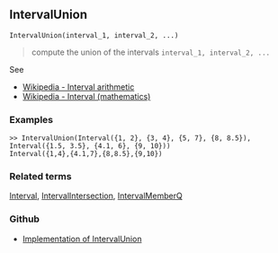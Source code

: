 ## IntervalUnion
 
```
IntervalUnion(interval_1, interval_2, ...)
```

> compute the union of the intervals `interval_1, interval_2, ...`


See 
* [Wikipedia - Interval arithmetic](https://en.wikipedia.org/wiki/Interval_arithmetic)
* [Wikipedia - Interval (mathematics)](https://en.wikipedia.org/wiki/Interval_(mathematics))

### Examples

```
>> IntervalUnion(Interval({1, 2}, {3, 4}, {5, 7}, {8, 8.5}), Interval({1.5, 3.5}, {4.1, 6}, {9, 10}))
Interval({1,4},{4.1,7},{8,8.5},{9,10})
```

### Related terms 
[Interval](Interval.md), [IntervalIntersection](IntervalIntersection.md), [IntervalMemberQ](IntervalMemberQ.md)

### Github

* [Implementation of IntervalUnion](https://github.com/axkr/symja_android_library/blob/master/symja_android_library/matheclipse-core/src/main/java/org/matheclipse/core/builtin/IntervalFunctions.java#L344) 

